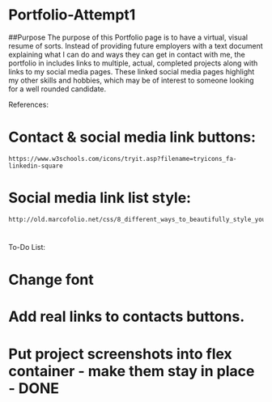 # Portfolio-Attempt1
##Purpose
The purpose of this Portfolio page is to have a virtual, visual resume of sorts. Instead of providing future employers with a text document explaining what I can do and ways they can get in contact with me, the portfolio in includes links to multiple, actual, completed projects along with links to my social media pages. These linked social media pages highlight my other skills and hobbies, which may be of interest to someone looking for a well rounded candidate.



References:
# Contact & social media link buttons: 
    https://www.w3schools.com/icons/tryit.asp?filename=tryicons_fa-linkedin-square
# Social media link list style:
    http://old.marcofolio.net/css/8_different_ways_to_beautifully_style_your_lists.html
#


To-Do List:
# Change font
# Add real links to contacts buttons.
# Put project screenshots into flex container - make them stay in place - DONE
#
#
#
